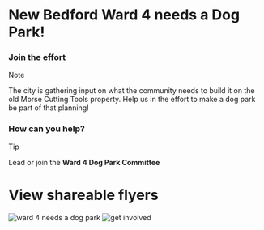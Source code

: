 # New Bedford Ward 4 needs a Dog Park!

### Join the effort
 > [!NOTE]
 >The city is gathering input on what the community needs to build it on the old Morse Cutting Tools property.
 Help us in the effort to make a dog park be part of that planning!

 ### How can you help?
 
 > [!TIP]
> Lead or join the **Ward 4 Dog Park Committee**



# View shareable flyers

![ward 4 needs a dog park](https://github.com/ShFFnqhCJ/iaghj/assets/53147735/37fdab94-b83e-458c-aa81-781fcc4062dc)
![get involved](https://github.com/ShFFnqhCJ/iaghj/assets/53147735/1f7dc045-decb-43e1-82bd-a43c3796cf1a)


